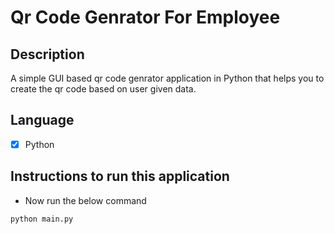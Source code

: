 # Qr Code Genrator For Employee

## Description

A simple GUI based qr code genrator application in Python that helps you to create the qr code based on user given data.

## Language

- [x] Python

## Instructions to run this application

- Now run the below command

```
python main.py
```
